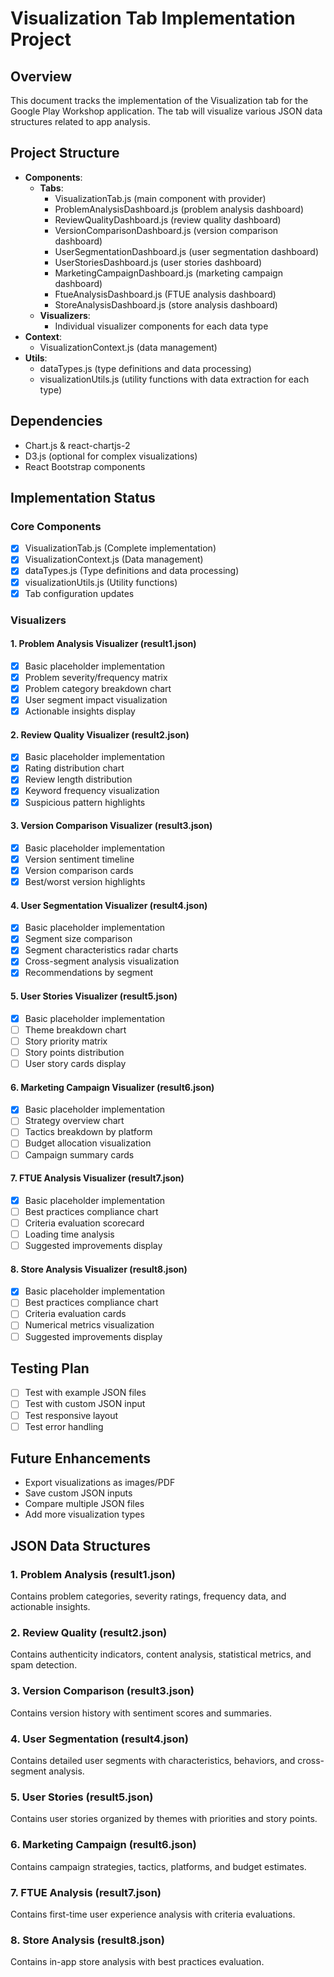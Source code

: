 # Visualization Tab Implementation Project

## Overview
This document tracks the implementation of the Visualization tab for the Google Play Workshop application. The tab will visualize various JSON data structures related to app analysis.

## Project Structure
- **Components**:
  - **Tabs**:
    - VisualizationTab.js (main component with provider)
    - ProblemAnalysisDashboard.js (problem analysis dashboard)
    - ReviewQualityDashboard.js (review quality dashboard)
    - VersionComparisonDashboard.js (version comparison dashboard)
    - UserSegmentationDashboard.js (user segmentation dashboard)
    - UserStoriesDashboard.js (user stories dashboard)
    - MarketingCampaignDashboard.js (marketing campaign dashboard)
    - FtueAnalysisDashboard.js (FTUE analysis dashboard)
    - StoreAnalysisDashboard.js (store analysis dashboard)
  - **Visualizers**:
    - Individual visualizer components for each data type
- **Context**:
  - VisualizationContext.js (data management)
- **Utils**:
  - dataTypes.js (type definitions and data processing)
  - visualizationUtils.js (utility functions with data extraction for each type)

## Dependencies
- Chart.js & react-chartjs-2
- D3.js (optional for complex visualizations)
- React Bootstrap components

## Implementation Status

### Core Components
- [x] VisualizationTab.js (Complete implementation)
- [x] VisualizationContext.js (Data management)
- [x] dataTypes.js (Type definitions and data processing)
- [x] visualizationUtils.js (Utility functions)
- [x] Tab configuration updates

### Visualizers

#### 1. Problem Analysis Visualizer (result1.json)
- [x] Basic placeholder implementation
- [x] Problem severity/frequency matrix
- [x] Problem category breakdown chart
- [x] User segment impact visualization
- [x] Actionable insights display

#### 2. Review Quality Visualizer (result2.json)
- [x] Basic placeholder implementation
- [x] Rating distribution chart
- [x] Review length distribution
- [x] Keyword frequency visualization
- [x] Suspicious pattern highlights

#### 3. Version Comparison Visualizer (result3.json)
- [x] Basic placeholder implementation
- [x] Version sentiment timeline
- [x] Version comparison cards
- [x] Best/worst version highlights

#### 4. User Segmentation Visualizer (result4.json)
- [x] Basic placeholder implementation
- [x] Segment size comparison
- [x] Segment characteristics radar charts
- [x] Cross-segment analysis visualization
- [x] Recommendations by segment

#### 5. User Stories Visualizer (result5.json)
- [x] Basic placeholder implementation
- [ ] Theme breakdown chart
- [ ] Story priority matrix
- [ ] Story points distribution
- [ ] User story cards display

#### 6. Marketing Campaign Visualizer (result6.json)
- [x] Basic placeholder implementation
- [ ] Strategy overview chart
- [ ] Tactics breakdown by platform
- [ ] Budget allocation visualization
- [ ] Campaign summary cards

#### 7. FTUE Analysis Visualizer (result7.json)
- [x] Basic placeholder implementation
- [ ] Best practices compliance chart
- [ ] Criteria evaluation scorecard
- [ ] Loading time analysis
- [ ] Suggested improvements display

#### 8. Store Analysis Visualizer (result8.json)
- [x] Basic placeholder implementation
- [ ] Best practices compliance chart
- [ ] Criteria evaluation cards
- [ ] Numerical metrics visualization
- [ ] Suggested improvements display

## Testing Plan
- [ ] Test with example JSON files
- [ ] Test with custom JSON input
- [ ] Test responsive layout
- [ ] Test error handling

## Future Enhancements
- Export visualizations as images/PDF
- Save custom JSON inputs
- Compare multiple JSON files
- Add more visualization types

## JSON Data Structures

### 1. Problem Analysis (result1.json)
Contains problem categories, severity ratings, frequency data, and actionable insights.

### 2. Review Quality (result2.json)
Contains authenticity indicators, content analysis, statistical metrics, and spam detection.

### 3. Version Comparison (result3.json)
Contains version history with sentiment scores and summaries.

### 4. User Segmentation (result4.json)
Contains detailed user segments with characteristics, behaviors, and cross-segment analysis.

### 5. User Stories (result5.json)
Contains user stories organized by themes with priorities and story points.

### 6. Marketing Campaign (result6.json)
Contains campaign strategies, tactics, platforms, and budget estimates.

### 7. FTUE Analysis (result7.json)
Contains first-time user experience analysis with criteria evaluations.

### 8. Store Analysis (result8.json)
Contains in-app store analysis with best practices evaluation.
